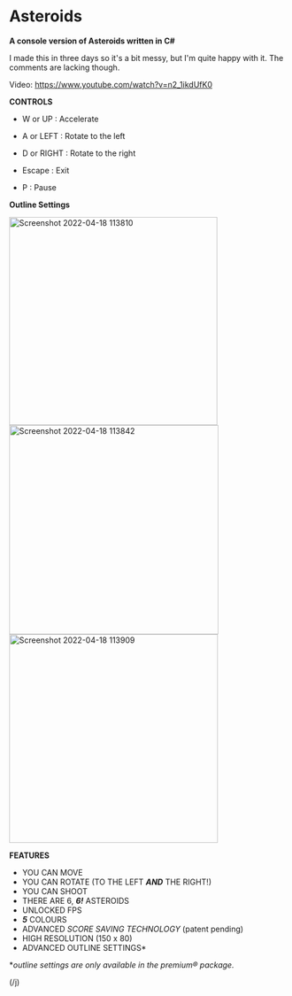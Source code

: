 # Asteroids
**A console version of Asteroids written in C#**

I made this in three days so it's a bit messy, but I'm quite happy with it.
The comments are lacking though.

Video: https://www.youtube.com/watch?v=n2_1ikdUfK0

**CONTROLS**

* W or UP    : Accelerate
* A or LEFT  : Rotate to the left
* D or RIGHT : Rotate to the right


* Escape     : Exit
* P          : Pause





**Outline Settings**




<img width="376" alt="Screenshot 2022-04-18 113810" src="https://user-images.githubusercontent.com/56130489/163789800-3a2f0968-d1c7-4831-976e-fe78da0d963c.png">
<img width="378" alt="Screenshot 2022-04-18 113842" src="https://user-images.githubusercontent.com/56130489/163789803-90e89395-b15f-4848-9802-14166f91067d.png">
<img width="377" alt="Screenshot 2022-04-18 113909" src="https://user-images.githubusercontent.com/56130489/163789862-cccefa8b-c140-4952-befc-a9d1ca5f761a.png">



**FEATURES**
* YOU CAN MOVE
* YOU CAN ROTATE (TO THE LEFT ***AND*** THE RIGHT!)
* YOU CAN SHOOT
* THERE ARE 6, ***6!*** ASTEROIDS
* UNLOCKED FPS
* ***5*** COLOURS
* ADVANCED *SCORE SAVING TECHNOLOGY* (patent pending)
* HIGH RESOLUTION (150 x 80)
* ADVANCED OUTLINE SETTINGS*









*<i>outline settings are only available in the premium® package.</i>

(/j)
